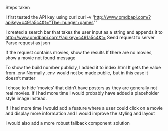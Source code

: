 Steps taken

I first tested the API key using curl
curl -v 'http://www.omdbapi.com/?apikey=c491a5c4&t="The+hunger+games"'

I created a search bar that takes the user input as a string and appends it to http://www.omdbapi.com/?apikey=c491a5c4&t=
Send request to server
Parse request as json

If the request contains movies, show the results
If there are no movies, show a movie not found message

To show the build number publicly, I added it to index.html
It gets the value from .env
Normally .env would not be made public, but in this case it doesn’t matter

I chose to hide ‘movies’ that didn’t have posters as they are generally not real movies. If I had more time I would probably have added a placeholder style image instead.

If I had more time I would add a feature where a user could click on a movie and display more information and I would improve the styling and layout

I would also add a more robust fallback component solution
